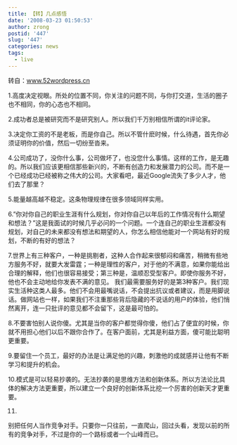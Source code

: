 ```yaml
---
title: 【转】几点感悟
date: '2008-03-23 01:50:53'
author: zrong
postid: '447'
slug: '447'
categories: news
tags:
  - live
---
```


转自：www.52wordpress.cn

1.高度决定视眼。所处的位置不同，你关注的问题不同，与你打交道，生活的圈子也不相同，你的心态也不相同。

2.成功者总是被研究而不是研究别人。所以我们千万别相信所谓的it评论家。

3.决定你工资的不是老板，而是你自己。所以不管什麽时候，什么待遇，首先你必须证明你的价值，然后一切纷至沓来。

4.公司成功了，没你什么事，公司做坏了，也没您什么事情。这样的工作，是无趣的。所以我们应该更相信那些新兴的，不断有创造力和发展潜力的公司。而不是一个已经成功已经被称之伟大的公司。大家看吧，最近Google流失了多少人才，他们去了那里？

5.能量越高越不稳定。这条物理规律在很多领域同样实用。  
<!--more-->

6.”你对你自己的职业生涯有什么规划，你对你自己以年后的工作情况有什么期望和想法？”这是我面试的时候几乎必问的一个问题。一个连自己的职业生涯都没有规划，对自己的未来都没有想法和期望的人，你怎么相信他能对一个网站有好的规划，不断的有好的想法？

7.世界上有三种客户，一种是挑剔者，这种人合作起来很郁闷和痛苦，稍微有些地方服务不好，就要大发雷霆；一种是理性的客户，对于他的不满意，如果你能给出合理的解释，他们也很容易接受；第三种是，温顺忍受型客户。即使你服务不好，他也不会主动地给你发表不满的意见。
我们最需要服务好的是第3种客户。我们现实生活种这类人最多。他们不会用最嘴说话，不会提出抗议或者建议，而是用脚说话。做网站也一样，如果我们不注重那些背后隐藏的不说话的用户的体验，他们悄然离开，连一只批评的意见都不会留下，这是最可怕的。

8.不要害怕别人说你傻。尤其是当你的客户都觉得你傻，他们占了便宜的时候，你就不用担心他们以后不跟你合作了。在客户面前，尤其是利益方面，傻可能比聪明更重要。

9.要留住一个员工，最好的办法是让满足他的兴趣，刺激他的成就感并让他有不断学习和提升的机会。

10.模式是可以轻易抄袭的。无法抄袭的是思维方法和创新体系。所以方法论比具体的解决方法更重要，所以建立一个良好的创新体系比挖一个厉害的创新天才更重要。

11.
别把任何人当作竞争对手。只要你一只往前，一直爬山，回过头看，发现以前的所有的竞争对手，不过是你的一个路标或者一个山峰而已。

